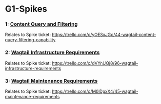 # G1-Spikes
### 1: [Content Query and Filtering](./1:Content_Query_and_Filtering/Content_Query_and_Filtering_Report.md)

 Relates to Spike ticket: https://trello.com/c/yOESxJGo/44-wagtail-content-query-filtering-capability


 ### 2: [Wagtail Infrastructure Requirements](./2:Wagtail_Infrastructure_Requirements/Wagtail_Infrastructure_Requirements_Report.md)

 Relates to Spike ticket: https://trello.com/c/dVYnUQj8/96-wagtail-infrastructure-requirements


### 3: [Wagtail Maintenance Requirements](./3:Wagtail_Maintenance_Requirements/Wagtail_Maintenance_Requirements_Report.md)

Relates to Spike ticket: https://trello.com/c/M0lDpxX4/45-wagtail-maintenance-requirements
